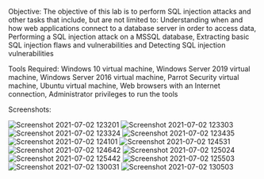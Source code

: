 Objective: The objective of this lab is to perform SQL injection attacks and other tasks that include, but are not limited to: Understanding when and how web applications connect to a database server in order to access data, Performing a SQL injection attack on a MSSQL database, Extracting basic SQL injection flaws and vulnerabilities and Detecting SQL injection vulnerabilities

Tools Required: Windows 10 virtual machine, Windows Server 2019 virtual machine, Windows Server 2016 virtual machine, Parrot Security virtual machine, Ubuntu virtual machine, Web browsers with an Internet connection, Administrator privileges to run the tools

Screenshots: 


![Screenshot 2021-07-02 123201](https://user-images.githubusercontent.com/86727063/153053534-07ebc437-9afe-488f-85e9-a63f00df1cd2.png)
![Screenshot 2021-07-02 123303](https://user-images.githubusercontent.com/86727063/153053537-a0eaa2a1-543b-4b17-96da-ff2ec4eeeff1.png)
![Screenshot 2021-07-02 123324](https://user-images.githubusercontent.com/86727063/153053546-728e96b2-5b3b-4f6f-b1b6-3b7f336f75b7.png)
![Screenshot 2021-07-02 123435](https://user-images.githubusercontent.com/86727063/153053549-0274c343-41a4-47cf-b693-13546128f88a.png)
![Screenshot 2021-07-02 124101](https://user-images.githubusercontent.com/86727063/153053554-25261b0c-587b-423b-8fb1-15c9aa1084f9.png)
![Screenshot 2021-07-02 124531](https://user-images.githubusercontent.com/86727063/153053556-2f89d543-e3eb-44df-a618-d0614200f79e.png)
![Screenshot 2021-07-02 124642](https://user-images.githubusercontent.com/86727063/153053559-905ccbe4-7237-49a0-b531-4d18a8e638c3.png)
![Screenshot 2021-07-02 125024](https://user-images.githubusercontent.com/86727063/153053560-9074ae67-a507-4a58-95e1-864b25b51ffa.png)
![Screenshot 2021-07-02 125442](https://user-images.githubusercontent.com/86727063/153053562-5dfc206f-d67d-49f7-93ff-5c4443e052fb.png)
![Screenshot 2021-07-02 125503](https://user-images.githubusercontent.com/86727063/153053569-da960ee7-df2e-4f0e-bbf5-36fafb41b869.png)
![Screenshot 2021-07-02 130031](https://user-images.githubusercontent.com/86727063/153053576-8d5475b4-a4c8-4715-ae5e-fd8bba5146c0.png)
![Screenshot 2021-07-02 130503](https://user-images.githubusercontent.com/86727063/153053580-a3966643-7c40-4860-a714-0dea5d3ab76f.png)
